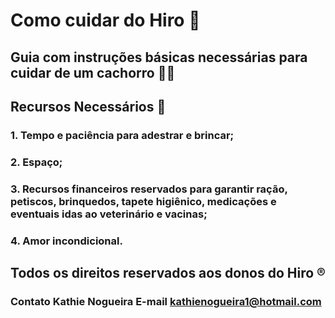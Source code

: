 # Como cuidar do Hiro 🐶
## Guia com instruções básicas necessárias para cuidar de um cachorro ✍🏽
## Recursos Necessários 📝
### 1. Tempo e paciência para adestrar e brincar; 
### 2. Espaço; 
### 3. Recursos financeiros reservados para garantir ração, petiscos, brinquedos, tapete higiênico, medicações e eventuais idas ao veterinário e vacinas; 
### 4. Amor incondicional.
## Todos os direitos reservados aos donos do Hiro ®
### Contato Kathie Nogueira E-mail kathienogueira1@hotmail.com